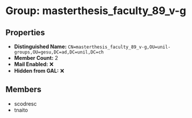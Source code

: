 # Group: masterthesis_faculty_89_v-g

## Properties

- **Distinguished Name:** `CN=masterthesis_faculty_89_v-g,OU=unil-groups,OU=gesu,DC=ad,DC=unil,DC=ch`
- **Member Count:** 2
- **Mail Enabled:** ❌
- **Hidden from GAL:** ❌

## Members

- scodresc
- tnaito
